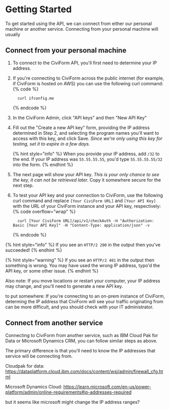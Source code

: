 # Getting Started

To get started using the API, we can connect from either our personal machine or another service. Connecting from your personal machine will usually


## Connect from your personal machine

1. To connect to the CiviForm API, you'll first need to determine your IP address.
1. If you're connecting to CiviForm across the public internet (for example, if CiviForm is hosted on AWS) you can use the following curl command:\
    {% code %}
    ```shell
      curl ifconfig.me
    ```
    {% endcode %}

1. In the CiviForm Admin, click "API keys" and then "New API Key"
1. Fill out the "Create a new API key" form, providing the IP address determined in Step 2, and selecting the program names you'll want to access with this key, and click Save. _Since we're only using this key for testing, set it to expire in a few days._

    {% hint style="info" %}
    When you provide your IP address, add `/32` to the end. If your IP address was `55.55.55.55`, you'd type `55.55.55.55/32` into the form.
    {% endhint %}

1. The next page will show your API key. *This is your only chance to see the key, it can not be retrieved later.* Copy it somewhere secure for the next step.
1. To test your API key and your connection to CiviForm, use the following curl command and replace `[Your CiviForm URL]` and `[Your API Key]` with the URL of your CiviForm instance and your API key, respectively:\
    {% code overflow="wrap" %}
    ```shell
      curl [Your CiviForm URL]/api/v1/checkAuth -H "Authorization: Basic [Your API Key]" -H "Content-Type: application/json" -v
    ```
    {% endcode %}

{% hint style="info" %}
If you see an `HTTP/2 200` in the output then you've succeeded!
{% endhint %}

{% hint style="warning" %}
If you see an `HTTP/2 401` in the output then something is wrong. You may have used the wrong IP address, typo'd the API key, or some other issue.
{% endhint %}

Also note: If you move locations or restart your computer, your IP address may change, and you'll need to generate a new API key.

to put somewhere:
If you're connecting to an on-prem instance of CiviForm, determing the IP address that CiviForm will see your traffic originating from can be more difficult, and you should check with your IT administrator.

## Connect from another service
Connecting to CiviForm from another service, such as IBM Cloud Pak for Data or Microsoft Dynamics CRM, you can follow similar steps as above.

The primary difference is that you'll need to know the IP addresses that service will be connecting from.

Cloudpak for data:
https://dataplatform.cloud.ibm.com/docs/content/wsj/admin/firewall_cfg.html

Microsoft Dynamics Cloud:
https://learn.microsoft.com/en-us/power-platform/admin/online-requirements#ip-addresses-required

but it seems like microsoft might change the IP address ranges?
